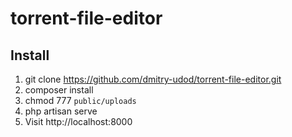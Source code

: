 # torrent-file-editor

## Install

1. git clone https://github.com/dmitry-udod/torrent-file-editor.git
2. composer install
3. chmod 777 `public/uploads`
4. php artisan serve
5. Visit http://localhost:8000
